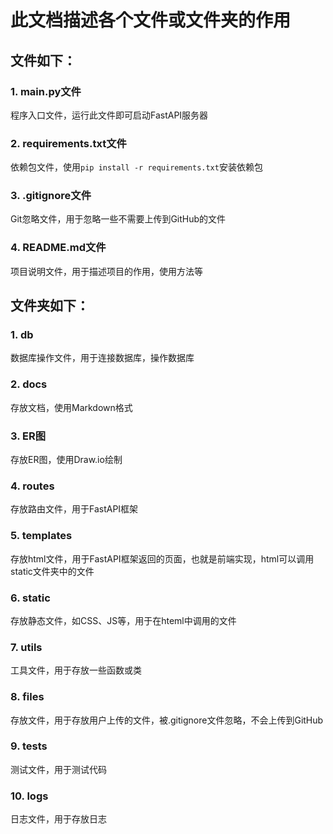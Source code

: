 # 此文档描述各个文件或文件夹的作用

## 文件如下：

### 1. main.py文件

程序入口文件，运行此文件即可启动FastAPI服务器

### 2. requirements.txt文件

依赖包文件，使用`pip install -r requirements.txt`安装依赖包

### 3. .gitignore文件

Git忽略文件，用于忽略一些不需要上传到GitHub的文件

### 4. README.md文件

项目说明文件，用于描述项目的作用，使用方法等

## 文件夹如下：

### 1. db

数据库操作文件，用于连接数据库，操作数据库

### 2. docs

存放文档，使用Markdown格式

### 3. ER图

存放ER图，使用Draw.io绘制

### 4. routes

存放路由文件，用于FastAPI框架

### 5. templates

存放html文件，用于FastAPI框架返回的页面，也就是前端实现，html可以调用static文件夹中的文件

### 6. static

存放静态文件，如CSS、JS等，用于在hteml中调用的文件

### 7. utils

工具文件，用于存放一些函数或类

### 8. files

存放文件，用于存放用户上传的文件，被.gitignore文件忽略，不会上传到GitHub

### 9. tests

测试文件，用于测试代码

### 10. logs

日志文件，用于存放日志